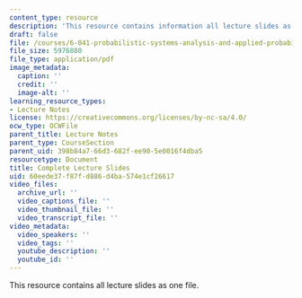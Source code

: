 ```yaml
---
content_type: resource
description: 'This resource contains information all lecture slides as one file. '
draft: false
file: /courses/6-041-probabilistic-systems-analysis-and-applied-probability-fall-2010/60eede37f87fd886d4ba574e1cf26617_MIT6_041F10_lec_slides.pdf
file_size: 5976880
file_type: application/pdf
image_metadata:
  caption: ''
  credit: ''
  image-alt: ''
learning_resource_types:
- Lecture Notes
license: https://creativecommons.org/licenses/by-nc-sa/4.0/
ocw_type: OCWFile
parent_title: Lecture Notes
parent_type: CourseSection
parent_uid: 398b84a7-66d3-682f-ee90-5e0016f4dba5
resourcetype: Document
title: Complete Lecture Slides
uid: 60eede37-f87f-d886-d4ba-574e1cf26617
video_files:
  archive_url: ''
  video_captions_file: ''
  video_thumbnail_file: ''
  video_transcript_file: ''
video_metadata:
  video_speakers: ''
  video_tags: ''
  youtube_description: ''
  youtube_id: ''
---
```

This resource contains all lecture slides as one file.